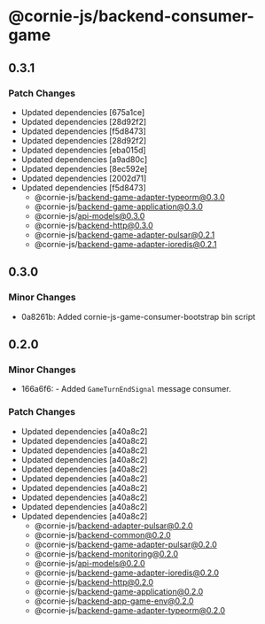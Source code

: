 # @cornie-js/backend-consumer-game

## 0.3.1

### Patch Changes

- Updated dependencies [675a1ce]
- Updated dependencies [28d92f2]
- Updated dependencies [f5d8473]
- Updated dependencies [28d92f2]
- Updated dependencies [eba015d]
- Updated dependencies [a9ad80c]
- Updated dependencies [8ec592e]
- Updated dependencies [2002d71]
- Updated dependencies [f5d8473]
  - @cornie-js/backend-game-adapter-typeorm@0.3.0
  - @cornie-js/backend-game-application@0.3.0
  - @cornie-js/api-models@0.3.0
  - @cornie-js/backend-http@0.3.0
  - @cornie-js/backend-game-adapter-pulsar@0.2.1
  - @cornie-js/backend-game-adapter-ioredis@0.2.1

## 0.3.0

### Minor Changes

- 0a8261b: Added cornie-js-game-consumer-bootstrap bin script

## 0.2.0

### Minor Changes

- 166a6f6: - Added `GameTurnEndSignal` message consumer.

### Patch Changes

- Updated dependencies [a40a8c2]
- Updated dependencies [a40a8c2]
- Updated dependencies [a40a8c2]
- Updated dependencies [a40a8c2]
- Updated dependencies [a40a8c2]
- Updated dependencies [a40a8c2]
- Updated dependencies [a40a8c2]
- Updated dependencies [a40a8c2]
- Updated dependencies [a40a8c2]
- Updated dependencies [a40a8c2]
  - @cornie-js/backend-adapter-pulsar@0.2.0
  - @cornie-js/backend-common@0.2.0
  - @cornie-js/backend-game-adapter-pulsar@0.2.0
  - @cornie-js/backend-monitoring@0.2.0
  - @cornie-js/api-models@0.2.0
  - @cornie-js/backend-game-adapter-ioredis@0.2.0
  - @cornie-js/backend-http@0.2.0
  - @cornie-js/backend-game-application@0.2.0
  - @cornie-js/backend-app-game-env@0.2.0
  - @cornie-js/backend-game-adapter-typeorm@0.2.0
